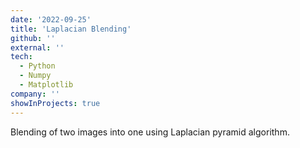 ```yaml
---
date: '2022-09-25'
title: 'Laplacian Blending'
github: ''
external: ''
tech:
  - Python
  - Numpy
  - Matplotlib
company: ''
showInProjects: true
---
```


Blending of two images into one using Laplacian pyramid algorithm.
